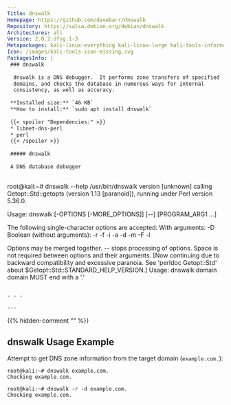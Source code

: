 ```yaml
---
Title: dnswalk
Homepage: https://github.com/davebarr/dnswalk
Repository: https://salsa.debian.org/debian/dnswalk
Architectures: all
Version: 2.0.2.dfsg.1-3
Metapackages: kali-linux-everything kali-linux-large kali-tools-information-gathering 
Icon: /images/kali-tools-icon-missing.svg
PackagesInfo: |
 ### dnswalk
 
  dnswalk is a DNS debugger.  It performs zone transfers of specified
  domains, and checks the database in numerous ways for internal
  consistency, as well as accuracy.
 
 **Installed size:** `46 KB`  
 **How to install:** `sudo apt install dnswalk`  
 
 {{< spoiler "Dependencies:" >}}
 * libnet-dns-perl
 * perl
 {{< /spoiler >}}
 
 ##### dnswalk
 
 A DNS database debugger
 
 ```
 root@kali:~# dnswalk --help
 /usr/bin/dnswalk version [unknown] calling Getopt::Std::getopts (version 1.13 [paranoid]),
 running under Perl version 5.36.0.
 
 Usage: dnswalk [-OPTIONS [-MORE_OPTIONS]] [--] [PROGRAM_ARG1 ...]
 
 The following single-character options are accepted:
 	With arguments: -D
 	Boolean (without arguments): -r -f -i -a -d -m -F -l
 
 Options may be merged together.  -- stops processing of options.
 Space is not required between options and their arguments.
   [Now continuing due to backward compatibility and excessive paranoia.
    See 'perldoc Getopt::Std' about $Getopt::Std::STANDARD_HELP_VERSION.]
 Usage: dnswalk domain
 domain MUST end with a '.'
 ```
 
 - - -
 
---
```

{{% hidden-comment "<!--Do not edit anything above this line-->" %}}

## dnswalk Usage Example

Attempt to get DNS zone information from the target domain (`example.com.`):

```
root@kali:~# dnswalk example.com.
Checking example.com.
```

```
root@kali:~# dnswalk -r -d example.com.
Checking example.com.
```
